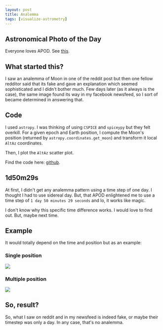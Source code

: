 ```yaml
---
layout: post
title: Analemma
tags: [visualize-astrometry]
---
```


## Astronomical Photo of the Day 

Everyone loves APOD. See [this](https://apod.nasa.gov/apod/ap200507.html).

## What started this?

I saw an analemma of Moon in one of the reddit post but then one fellow redditor said that its fake and gave an explanation which seemed sophisticated and I didn't bother much. Few days later (as it always is the case), the same image found its way in my facebook newsfeed, so I sort of became determined in answering that.

## Code

I used `astropy`. I was thinking of using `CSPICE` and `spiceypy` but they felt overkill. For a given epoch and Earth position, I compute the Moon's position (returned by `astropy.coordinates.get_moon`) and transform it local `AltAz` coordinates.

Then, I plot the `AltAz` scatter plot.

Find the code here: [github](https://github.com/shiningsurya/visualize-astrometry).

## 1d50m29s

At first, I didn't get any analemma pattern using a time step of one day. I thought I had to use sidereal day. But, that APOD enlightened me to use a time step of `1 day 50 minutes 29 seconds` and lo, it works like magic.

I don't know why this specific time difference works. I would love to find out. But, maybe next time.

## Example 

It would totally depend on the time and position but as an example:

### Single position

<img src="{{site.url}}/assets/img/analemma_moon_single.png">

### Multiple position

<img src="{{site.url}}/assets/img/analemma_moon_multiple.png">

## So, result?

So, what I saw on reddit and in my newsfeed is indeed fake, or maybe their timestep was only a day. In any case, that's no analemma.
